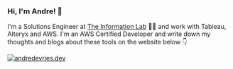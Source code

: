 <!-- <img align='right' src="https://github-readme-stats.vercel.app/api?username=andre347"> -->

### Hi, I'm Andre! :wave:

I'm a Solutions Engineer at [The Information Lab](https://github.com/TheInformationLab) 👨‍💻 and work with Tableau, Alteryx and AWS. I'm an AWS Certified Developer and write down my thoughts and blogs about these tools on the website below :point_down:

[![andredevries.dev](https://img.shields.io/static/v1?label=andredevries&message=%20&color=orange&logo=&style=flat-square&logoColor=white)](https://andredevries.dev/)

